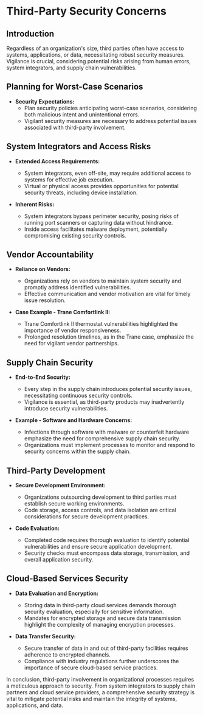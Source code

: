 # Third-Party Security Concerns

## Introduction
Regardless of an organization's size, third parties often have access to systems, applications, or data, necessitating robust security measures. Vigilance is crucial, considering potential risks arising from human errors, system integrators, and supply chain vulnerabilities.

## Planning for Worst-Case Scenarios
- **Security Expectations:**
	- Plan security policies anticipating worst-case scenarios, considering both malicious intent and unintentional errors.
	- Vigilant security measures are necessary to address potential issues associated with third-party involvement.

## System Integrators and Access Risks
- **Extended Access Requirements:**
	- System integrators, even off-site, may require additional access to systems for effective job execution.
	- Virtual or physical access provides opportunities for potential security threats, including device installation.

- **Inherent Risks:**
	- System integrators bypass perimeter security, posing risks of running port scanners or capturing data without hindrance.
	- Inside access facilitates malware deployment, potentially compromising existing security controls.

## Vendor Accountability
- **Reliance on Vendors:**
	- Organizations rely on vendors to maintain system security and promptly address identified vulnerabilities.
	- Effective communication and vendor motivation are vital for timely issue resolution.

- **Case Example - Trane Comfortlink II:**
	- Trane Comfortlink II thermostat vulnerabilities highlighted the importance of vendor responsiveness.
	- Prolonged resolution timelines, as in the Trane case, emphasize the need for vigilant vendor partnerships.

## Supply Chain Security
- **End-to-End Security:**
	- Every step in the supply chain introduces potential security issues, necessitating continuous security controls.
	- Vigilance is essential, as third-party products may inadvertently introduce security vulnerabilities.

- **Example - Software and Hardware Concerns:**
	- Infections through software with malware or counterfeit hardware emphasize the need for comprehensive supply chain security.
	- Organizations must implement processes to monitor and respond to security concerns within the supply chain.

## Third-Party Development
- **Secure Development Environment:**
	- Organizations outsourcing development to third parties must establish secure working environments.
	- Code storage, access controls, and data isolation are critical considerations for secure development practices.

- **Code Evaluation:**
	- Completed code requires thorough evaluation to identify potential vulnerabilities and ensure secure application development.
	- Security checks must encompass data storage, transmission, and overall application security.

## Cloud-Based Services Security
- **Data Evaluation and Encryption:**
	- Storing data in third-party cloud services demands thorough security evaluation, especially for sensitive information.
	- Mandates for encrypted storage and secure data transmission highlight the complexity of managing encryption processes.

- **Data Transfer Security:**
	- Secure transfer of data in and out of third-party facilities requires adherence to encrypted channels.
	- Compliance with industry regulations further underscores the importance of secure cloud-based service practices.

In conclusion, third-party involvement in organizational processes requires a meticulous approach to security. From system integrators to supply chain partners and cloud service providers, a comprehensive security strategy is vital to mitigate potential risks and maintain the integrity of systems, applications, and data.
